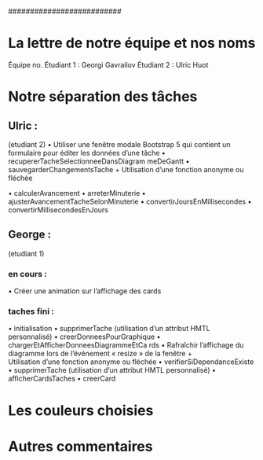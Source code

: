 ##########################

# La lettre de notre équipe et nos noms

Équipe no.
Étudiant 1 : Georgi Gavrailov
Étudiant 2 : Ulric Huot

# Notre séparation des tâches

## Ulric :

(etudiant 2)
• Utiliser une fenêtre modale Bootstrap 5
qui contient un formulaire pour éditer les
données d’une tâche
• recupererTacheSelectionneeDansDiagram
meDeGantt
• sauvegarderChangementsTache +
Utilisation d’une fonction anonyme ou
fléchée

• calculerAvancement
• arreterMinuterie
• ajusterAvancementTacheSelonMinuterie
• convertirJoursEnMillisecondes
• convertirMillisecondesEnJours

## George :

(etudiant 1)

### en cours :

• Créer une animation sur l’affichage des
cards

### taches fini :

• initialisation
• supprimerTache (utilisation d’un attribut
HMTL personnalisé)
• creerDonneesPourGraphique
• chargerEtAfficherDonneesDiagrammeEtCa
rds
• Rafraîchir l’affichage du diagramme lors
de l’événement « resize » de la fenêtre +  
Utilisation d’une fonction anonyme ou
fléchée
• verifierSiDependanceExiste
• supprimerTache (utilisation d’un attribut
HMTL personnalisé)
• afficherCardsTaches
• creerCard

# Les couleurs choisies

# Autres commentaires

